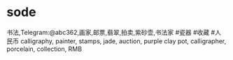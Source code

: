 # sode
书法,Telegram:@abc362,画家,邮票,翡翠,拍卖,紫砂壶,书法家 #瓷器 #收藏 #人民币 calligraphy, painter, stamps, jade, auction, purple clay pot, calligrapher, porcelain, collection, RMB
